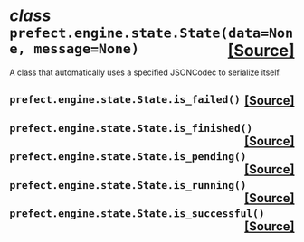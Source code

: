  # _class_ **```prefect.engine.state.State```**```(data=None, message=None)```<span style="float:right;">[[Source]](https://github.com/PrefectHQ/prefect/tree/master/src/prefect/engine/state.py#L12)</span>
A class that automatically uses a specified JSONCodec to serialize itself.

 ##  **```prefect.engine.state.State.is_failed```**```()```<span style="float:right;">[[Source]](https://github.com/PrefectHQ/prefect/tree/master/src/prefect/engine/state.py#L58)</span>


 ##  **```prefect.engine.state.State.is_finished```**```()```<span style="float:right;">[[Source]](https://github.com/PrefectHQ/prefect/tree/master/src/prefect/engine/state.py#L52)</span>


 ##  **```prefect.engine.state.State.is_pending```**```()```<span style="float:right;">[[Source]](https://github.com/PrefectHQ/prefect/tree/master/src/prefect/engine/state.py#L46)</span>


 ##  **```prefect.engine.state.State.is_running```**```()```<span style="float:right;">[[Source]](https://github.com/PrefectHQ/prefect/tree/master/src/prefect/engine/state.py#L49)</span>


 ##  **```prefect.engine.state.State.is_successful```**```()```<span style="float:right;">[[Source]](https://github.com/PrefectHQ/prefect/tree/master/src/prefect/engine/state.py#L55)</span>



